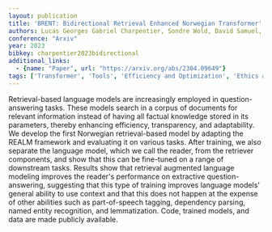 ```yaml
---
layout: publication
title: 'BRENT: Bidirectional Retrieval Enhanced Norwegian Transformer'
authors: Lucas Georges Gabriel Charpentier, Sondre Wold, David Samuel, Egil Rønningstad
conference: "Arxiv"
year: 2023
bibkey: charpentier2023bidirectional
additional_links:
  - {name: "Paper", url: "https://arxiv.org/abs/2304.09649"}
tags: ['Transformer', 'Tools', 'Efficiency and Optimization', 'Ethics and Bias', 'Model Architecture', 'Language Modeling', 'Interpretability', 'Training Techniques', 'Pretraining Methods']
---
```

Retrieval-based language models are increasingly employed in
question-answering tasks. These models search in a corpus of documents for
relevant information instead of having all factual knowledge stored in its
parameters, thereby enhancing efficiency, transparency, and adaptability. We
develop the first Norwegian retrieval-based model by adapting the REALM
framework and evaluating it on various tasks. After training, we also separate
the language model, which we call the reader, from the retriever components,
and show that this can be fine-tuned on a range of downstream tasks. Results
show that retrieval augmented language modeling improves the reader's
performance on extractive question-answering, suggesting that this type of
training improves language models' general ability to use context and that this
does not happen at the expense of other abilities such as part-of-speech
tagging, dependency parsing, named entity recognition, and lemmatization. Code,
trained models, and data are made publicly available.
